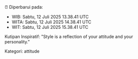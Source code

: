 ⏰ Diperbarui pada:
- WIB: Sabtu, 12 Juli 2025 13.38.41 UTC
- WITA: Sabtu, 12 Juli 2025 14.38.41 UTC
- WIT: Sabtu, 12 Juli 2025 15.38.41 UTC

Kutipan Inspiratif:
"Style is a reflection of your attitude and your personality."


Kategori: attitude

